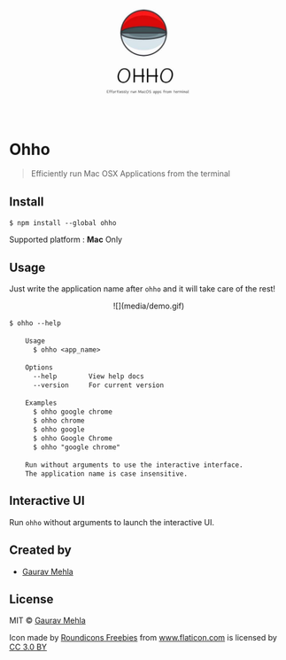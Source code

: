 ![wall](media/wall.jpg)

# Ohho

> Efficiently run Mac OSX Applications from the terminal


## Install

```
$ npm install --global ohho
```
Supported platform :  <b>Mac</b> Only


## Usage

Just write the application name after `ohho` and it will take care of the rest!
<center>
![](media/demo.gif)
</center>

```
$ ohho --help

    Usage
      $ ohho <app_name>
 
    Options
      --help    	View help docs
      --version 	For current version
 
    Examples
      $ ohho google chrome
      $ ohho chrome
      $ ohho google
      $ ohho Google Chrome
      $ ohho "google chrome"
    
    Run without arguments to use the interactive interface.
    The application name is case insensitive.

```

## Interactive UI

Run `ohho` without arguments to launch the interactive UI.


## Created by

- [Gaurav Mehla](https://mehla.in)


## License

MIT © [Gaurav Mehla](https://mehla.in)
<div>Icon made by <a href="https://www.flaticon.com/authors/roundicons-freebies" title="Roundicons Freebies">Roundicons Freebies</a> from <a href="https://www.flaticon.com/" title="Flaticon">www.flaticon.com</a> is licensed by <a href="http://creativecommons.org/licenses/by/3.0/" title="Creative Commons BY 3.0" target="_blank">CC 3.0 BY</a></div>
